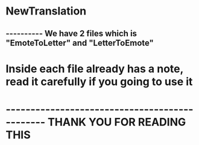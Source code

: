 # NewTranslation
---------- We have 2 files which is "EmoteToLetter" and "LetterToEmote"
----------
# Inside each file already has a note, read it carefully if you going to use it
# ---------------------------------------------- THANK YOU FOR READING THIS 
